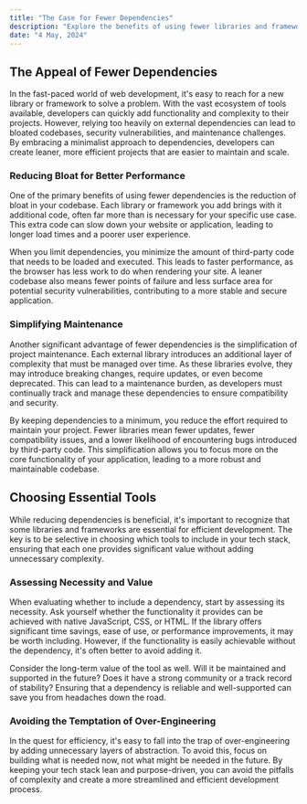 ```yaml
---
title: "The Case for Fewer Dependencies"
description: "Explore the benefits of using fewer libraries and frameworks in web development, and learn how to create leaner, more efficient projects by avoiding bloat in your tech stack."
date: "4 May, 2024"
---
```


## The Appeal of Fewer Dependencies

In the fast-paced world of web development, it's easy to reach for a new library or framework to solve a problem. With the vast ecosystem of tools available, developers can quickly add functionality and complexity to their projects. However, relying too heavily on external dependencies can lead to bloated codebases, security vulnerabilities, and maintenance challenges. By embracing a minimalist approach to dependencies, developers can create leaner, more efficient projects that are easier to maintain and scale.

### Reducing Bloat for Better Performance

One of the primary benefits of using fewer dependencies is the reduction of bloat in your codebase. Each library or framework you add brings with it additional code, often far more than is necessary for your specific use case. This extra code can slow down your website or application, leading to longer load times and a poorer user experience.

When you limit dependencies, you minimize the amount of third-party code that needs to be loaded and executed. This leads to faster performance, as the browser has less work to do when rendering your site. A leaner codebase also means fewer points of failure and less surface area for potential security vulnerabilities, contributing to a more stable and secure application.

### Simplifying Maintenance

Another significant advantage of fewer dependencies is the simplification of project maintenance. Each external library introduces an additional layer of complexity that must be managed over time. As these libraries evolve, they may introduce breaking changes, require updates, or even become deprecated. This can lead to a maintenance burden, as developers must continually track and manage these dependencies to ensure compatibility and security.

By keeping dependencies to a minimum, you reduce the effort required to maintain your project. Fewer libraries mean fewer updates, fewer compatibility issues, and a lower likelihood of encountering bugs introduced by third-party code. This simplification allows you to focus more on the core functionality of your application, leading to a more robust and maintainable codebase.

## Choosing Essential Tools

While reducing dependencies is beneficial, it's important to recognize that some libraries and frameworks are essential for efficient development. The key is to be selective in choosing which tools to include in your tech stack, ensuring that each one provides significant value without adding unnecessary complexity.

### Assessing Necessity and Value

When evaluating whether to include a dependency, start by assessing its necessity. Ask yourself whether the functionality it provides can be achieved with native JavaScript, CSS, or HTML. If the library offers significant time savings, ease of use, or performance improvements, it may be worth including. However, if the functionality is easily achievable without the dependency, it's often better to avoid adding it.

Consider the long-term value of the tool as well. Will it be maintained and supported in the future? Does it have a strong community or a track record of stability? Ensuring that a dependency is reliable and well-supported can save you from headaches down the road.

### Avoiding the Temptation of Over-Engineering

In the quest for efficiency, it's easy to fall into the trap of over-engineering by adding unnecessary layers of abstraction. To avoid this, focus on building what is needed now, not what might be needed in the future. By keeping your tech stack lean and purpose-driven, you can avoid the pitfalls of complexity and create a more streamlined and efficient development process.
